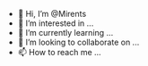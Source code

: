 - 👋 Hi, I’m @Mirents
- 👀 I’m interested in ...
- 🌱 I’m currently learning ...
- 💞️ I’m looking to collaborate on ...
- 📫 How to reach me ...

<!---
Mirents/Mirents is a ✨ special ✨ repository because its `README.md` (this file) appears on your GitHub profile.
You can click the Preview link to take a look at your changes.
--->
